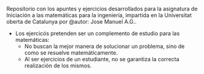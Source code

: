 Repositorio con los apuntes y ejercicios desarrollados para la asignatura de Iniciación a las matemáticas para la ingeniería, impartida en la Universitat oberta de Catalunya por @autor: Jose Manuel A.G..

- Los ejercicós pretenden ser un complemento de estudio para las matemáticas:
  - No buscan la mejor manera de solucionar un problema, sino de como se resuelve matemáticamente.
  - Al ser ejercicios de un estudiante, no se garantiza la correcta realización de los mismos.

